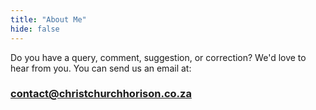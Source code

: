 ```yaml
---
title: "About Me"
hide: false
---
```


Do you have a query, comment, suggestion, or correction? We'd love to hear from you. You can send us an email at:

### contact@christchurchhorison.co.za